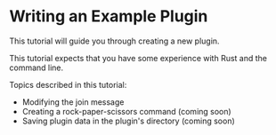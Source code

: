 # Writing an Example Plugin
This tutorial will guide you through creating a new plugin.

This tutorial expects that you have some experience with Rust and the command line.

Topics described in this tutorial:
- Modifying the join message
- Creating a rock-paper-scissors command (coming soon)
- Saving plugin data in the plugin's directory (coming soon)
